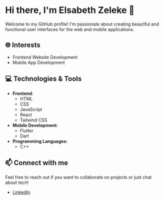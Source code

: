 # Hi there, I'm Elsabeth Zeleke 👋

Welcome to my GitHub profile! I'm passionate about creating beautiful and functional user interfaces for the web and mobile applications.

## 🌐 Interests
- Frontend Website Development
- Mobile App Development

## 💻 Technologies & Tools
- **Frontend**: 
  - HTML
  - CSS
  - JavaScript
  - React
  - Tailwind CSS
- **Mobile Development**:
  - Flutter
  - Dart
- **Programming Languages**:
  - C++

## 📫 Connect with me
Feel free to reach out if you want to collaborate on projects or just chat about tech!

- [LinkedIn]([your-linkedin-ur](https://www.linkedin.com/in/elsabeth-zeleke/)l)
